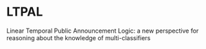 # LTPAL

Linear Temporal Public Announcement Logic: a new perspective for reasoning about the knowledge of multi-classifiers
